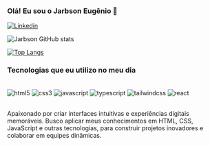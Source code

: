 ### Olá! Eu sou o Jarbson Eugênio 👋

[![Linkedin](https://img.shields.io/badge/LinkedIn-0077B5?style=for-the-badge&logo=linkedin&logoColor=white)](https://www.linkedin.com/in/jarbson-ferreira/)

![Jarbson GitHub stats](https://github-readme-stats.vercel.app/api?username=Jarbson-Ferreira&show_icons=true&theme=tokyonight)

[![Top Langs](https://github-readme-stats.vercel.app/api/top-langs/?username=Jarbson-Ferreira&layout=donut)](https://github.com/anuraghazra/github-readme-stats)

### Tecnologias que eu utilizo no meu dia

<div style="display: inline_block"><br/>
<img align="center" alt="html5" src="https://img.shields.io/badge/HTML5-E34F26?style=for-the-badge&logo=html5&logoColor=white">
<img align="center" alt="css3" src="https://img.shields.io/badge/CSS3-1572B6?style=for-the-badge&logo=css3&logoColor=white">
<img align="center" alt="javascript" src="https://img.shields.io/badge/JavaScript-F7DF1E?style=for-the-badge&logo=javascript&logoColor=black">
<img align="center" alt="typescript" src="https://img.shields.io/badge/TypeScript-007ACC?style=for-the-badge&logo=typescript&logoColor=white">
<img align="center" alt="tailwindcss" src="https://img.shields.io/badge/Tailwind_CSS-38B2AC?style=for-the-badge&logo=tailwind-css&logoColor=white">
<img align="center" alt="react" src="https://img.shields.io/badge/React-20232A?style=for-the-badge&logo=react&logoColor=61DAFB">
</div><br/>

Apaixonado por criar interfaces intuitivas e experiências digitais memoráveis. Busco aplicar meus conhecimentos em HTML, CSS, JavaScript e outras tecnologias, para construir projetos inovadores e colaborar em equipes dinâmicas.

